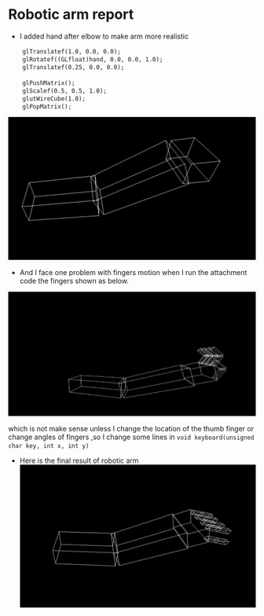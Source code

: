 # Robotic arm report

* I added hand after elbow to make arm more realistic 
```<language>
    glTranslatef(1.0, 0.0, 0.0);
    glRotatef((GLfloat)hand, 0.0, 0.0, 1.0);
    glTranslatef(0.25, 0.0, 0.0);

    glPushMatrix();
    glScalef(0.5, 0.5, 1.0);
    glutWireCube(1.0);
    glPopMatrix();
```
![image](https://github.com/mennatallah-nawar/Robotic-arm/blob/master/Hand.png)

* And I face one problem with fingers motion when I run the attachment code the 
fingers shown as below.

![image](https://github.com/mennatallah-nawar/Robotic-arm/blob/master/old%20position%20(1).png)

which is not make sense unless I change the location of the thumb finger or change 
angles of fingers ,so I change some lines in `void keyboard(unsigned char key, int x, int y)`  

* Here is the final result of robotic arm 
![image](https://github.com/mennatallah-nawar/Robotic-arm/blob/master/1.png)



